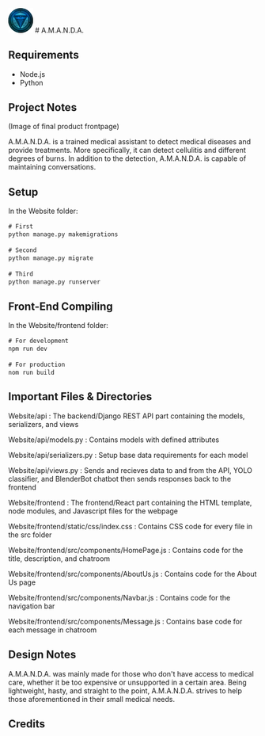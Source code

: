<img src="./Website/frontend/static/images/AMANDA_Logo.png" alt="AMANDA logo" width="50" />
# A.M.A.N.D.A.

## Requirements
- Node.js
- Python

## Project Notes

(Image of final product frontpage)

A.M.A.N.D.A. is a trained medical assistant to detect medical diseases and provide treatments. More specifically, it can detect cellulitis and different degrees of burns. In addition to the detection, A.M.A.N.D.A. is capable of maintaining conversations.

## Setup
In the Website folder:
```
# First
python manage.py makemigrations

# Second
python manage.py migrate

# Third
python manage.py runserver
```

## Front-End Compiling
In the Website/frontend folder:
```
# For development
npm run dev

# For production
nom run build
```

## Important Files & Directories
Website/api
: The backend/Django REST API part containing the models, serializers, and views 

Website/api/models.py
: Contains models with defined attributes

Website/api/serializers.py
: Setup base data requirements for each model

Website/api/views.py
: Sends and recieves data to and from the API, YOLO classifier, and BlenderBot chatbot then sends responses back to the frontend

Website/frontend
: The frontend/React part containing the HTML template, node modules, and Javascript files for the webpage

Website/frontend/static/css/index.css
: Contains CSS code for every file in the src folder

Website/frontend/src/components/HomePage.js
: Contains code for the title, description, and chatroom 

Website/frontend/src/components/AboutUs.js
: Contains code for the About Us page

Website/frontend/src/components/Navbar.js
: Contains code for the navigation bar

Website/frontend/src/components/Message.js
: Contains base code for each message in chatroom

## Design Notes

A.M.A.N.D.A. was mainly made for those who don't have access to medical care, whether it be too expensive or unsupported in a certain area. Being lightweight, hasty, and straight to the point, A.M.A.N.D.A. strives to help those aforementioned in their small medical needs.

## Credits
